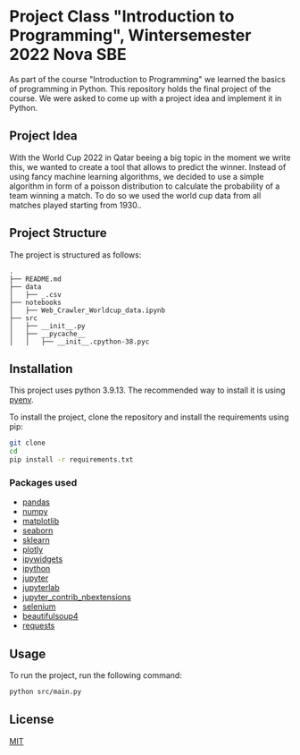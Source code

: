# Project Class "Introduction to Programming", Wintersemester 2022 Nova SBE

As part of the course "Introduction to Programming" we learned the basics of programming in Python. 
This repository holds the final project of the course.
We were asked to come up with a project idea and implement it in Python.

## Project Idea
With the World Cup 2022 in Qatar beeing a big topic in the moment we write this, we wanted to create a tool that allows to predict the winner.
Instead of using fancy machine learning algorithms, we decided to use a simple algorithm in form of a poisson distribution to calculate the probability of a team winning a match. To do so we used the world cup data from all matches played starting from 1930..

## Project Structure
The project is structured as follows:
```
.
├── README.md
├── data
│   ├── _.csv
├── notebooks
│   ├── Web_Crawler_Worldcup_data.ipynb
├── src
│   ├── __init__.py
│   ├── __pycache__
│   │   ├── __init__.cpython-38.pyc
```

## Installation
This project uses python 3.9.13. The recommended way to install it is using [pyenv](https://).

To install the project, clone the repository and install the requirements using pip:

```bash
git clone
cd
pip install -r requirements.txt
```

### Packages used
- [pandas](https://pandas.pydata.org/)
- [numpy](https://numpy.org/)
- [matplotlib](https://matplotlib.org/)
- [seaborn](https://seaborn.pydata.org/)
- [sklearn](https://scikit-learn.org/stable/)
- [plotly](https://plotly.com/python/)
- [ipywidgets](https://ipywidgets.readthedocs.io/en/latest/)
- [ipython](https://ipython.org/)
- [jupyter](https://jupyter.org/)
- [jupyterlab](https://jupyterlab.readthedocs.io/en/stable/)
- [jupyter_contrib_nbextensions](https://jupyter-contrib-nbextensions.readthedocs.io/en/latest/)
- [selenium](https://selenium-python.readthedocs.io/)
- [beautifulsoup4](https://www.crummy.com/software/BeautifulSoup/bs4/doc/)
- [requests](https://requests.readthedocs.io/en/master/)


## Usage
To run the project, run the following command:

```bash
python src/main.py
```

## License
[MIT](https://choosealicense.com/licenses/mit/)
